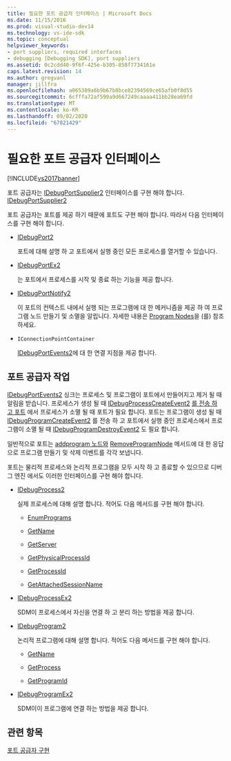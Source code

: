 ```yaml
---
title: 필요한 포트 공급자 인터페이스 | Microsoft Docs
ms.date: 11/15/2016
ms.prod: visual-studio-dev14
ms.technology: vs-ide-sdk
ms.topic: conceptual
helpviewer_keywords:
- port suppliers, required interfaces
- debugging [Debugging SDK], port suppliers
ms.assetid: 0c2cdd40-9f6f-425e-b305-858f7734161e
caps.latest.revision: 14
ms.author: gregvanl
manager: jillfra
ms.openlocfilehash: a065389a6b9b67b8bce82394569ce65afb0f8d55
ms.sourcegitcommit: 6cfffa72af599a9d667249caaaa411bb28ea69fd
ms.translationtype: MT
ms.contentlocale: ko-KR
ms.lasthandoff: 09/02/2020
ms.locfileid: "67821429"
---
```

# <a name="required-port-supplier-interfaces"></a>필요한 포트 공급자 인터페이스
[!INCLUDE[vs2017banner](../../includes/vs2017banner.md)]

포트 공급자는 [IDebugPortSupplier2](../../extensibility/debugger/reference/idebugportsupplier2.md) 인터페이스를 구현 해야 합니다. [IDebugPortSupplier2](../../extensibility/debugger/reference/idebugportsupplier2.md)  
  
 포트 공급자는 포트를 제공 하기 때문에 포트도 구현 해야 합니다. 따라서 다음 인터페이스를 구현 해야 합니다.  
  
- [IDebugPort2](../../extensibility/debugger/reference/idebugport2.md)  
  
     포트에 대해 설명 하 고 포트에서 실행 중인 모든 프로세스를 열거할 수 있습니다.  
  
- [IDebugPortEx2](../../extensibility/debugger/reference/idebugportex2.md)  
  
     는 포트에서 프로세스를 시작 및 종료 하는 기능을 제공 합니다.  
  
- [IDebugPortNotify2](../../extensibility/debugger/reference/idebugportnotify2.md)  
  
     이 포트의 컨텍스트 내에서 실행 되는 프로그램에 대 한 메커니즘을 제공 하 여 프로그램 노드 만들기 및 소멸을 알립니다. 자세한 내용은 [Program Nodes](../../extensibility/debugger/program-nodes.md)을 (를) 참조 하세요.  
  
- `IConnectionPointContainer`  
  
     [IDebugPortEvents2](../../extensibility/debugger/reference/idebugportevents2.md)에 대 한 연결 지점을 제공 합니다.  
  
## <a name="port-supplier-operation"></a>포트 공급자 작업  
 [IDebugPortEvents2](../../extensibility/debugger/reference/idebugportevents2.md) 싱크는 프로세스 및 프로그램이 포트에서 만들어지고 제거 될 때 알림을 받습니다. 프로세스가 생성 될 때 [IDebugProcessCreateEvent2](../../extensibility/debugger/reference/idebugprocesscreateevent2.md) [를 전송 하 고 포트](../../extensibility/debugger/reference/idebugprocessdestroyevent2.md) 에서 프로세스가 소멸 될 때 포트가 필요 합니다. 포트는 프로그램이 생성 될 때 [IDebugProgramCreateEvent2](../../extensibility/debugger/reference/idebugprogramcreateevent2.md) 를 전송 하 고 포트에서 실행 중인 프로세스에서 프로그램이 소멸 될 때 [IDebugProgramDestroyEvent2](../../extensibility/debugger/reference/idebugprogramdestroyevent2.md) 도 필요 합니다.  
  
 일반적으로 포트는 [addprogram 노드와](../../extensibility/debugger/reference/idebugportnotify2-addprogramnode.md) [RemoveProgramNode](../../extensibility/debugger/reference/idebugportnotify2-removeprogramnode.md) 메서드에 대 한 응답으로 프로그램 만들기 및 삭제 이벤트를 각각 보냅니다.  
  
 포트는 물리적 프로세스와 논리적 프로그램을 모두 시작 하 고 종료할 수 있으므로 디버그 엔진 에서도 이러한 인터페이스를 구현 해야 합니다.  
  
- [IDebugProcess2](../../extensibility/debugger/reference/idebugprocess2.md)  
  
  실제 프로세스에 대해 설명 합니다. 적어도 다음 메서드를 구현 해야 합니다.  

  - [EnumPrograms](../../extensibility/debugger/reference/idebugprocess2-enumprograms.md)  

  - [GetName](../../extensibility/debugger/reference/idebugprocess2-getname.md)  

  - [GetServer](../../extensibility/debugger/reference/idebugprocess2-getserver.md)  

  - [GetPhysicalProcessId](../../extensibility/debugger/reference/idebugprocess2-getphysicalprocessid.md)  

  - [GetProcessId](../../extensibility/debugger/reference/idebugprocess2-getprocessid.md)  

  - [GetAttachedSessionName](../../extensibility/debugger/reference/idebugprocess2-getattachedsessionname.md)  

- [IDebugProcessEx2](../../extensibility/debugger/reference/idebugprocessex2.md)  
  
    SDM이 프로세스에서 자신을 연결 하 고 분리 하는 방법을 제공 합니다.  
  
- [IDebugProgram2](../../extensibility/debugger/reference/idebugprogram2.md)  
  
  논리적 프로그램에 대해 설명 합니다. 적어도 다음 메서드를 구현 해야 합니다.  

  - [GetName](../../extensibility/debugger/reference/idebugprogram2-getname.md)  

  - [GetProcess](../../extensibility/debugger/reference/idebugprogram2-getprocess.md)  

  - [GetProgramId](../../extensibility/debugger/reference/idebugprogram2-getprogramid.md)  
  
- [IDebugProgramEx2](../../extensibility/debugger/reference/idebugprogramex2.md)  
  
     SDM이이 프로그램에 연결 하는 방법을 제공 합니다.  
  
## <a name="see-also"></a>관련 항목  
 [포트 공급자 구현](../../extensibility/debugger/implementing-a-port-supplier.md)
